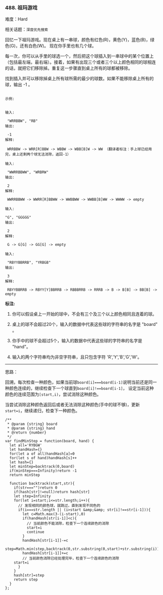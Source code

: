 ### 488. 祖玛游戏

难度：Hard

相关话题：`深度优先搜索`

回忆一下祖玛游戏。现在桌上有一串球，颜色有红色(R)，黄色(Y)，蓝色(B)，绿色(G)，还有白色(W)。 现在你手里也有几个球。



每一次，你可以从手里的球选一个，然后把这个球插入到一串球中的某个位置上（包括最左端，最右端）。接着，如果有出现三个或者三个以上颜色相同的球相连的话，就把它们移除掉。重复这一步骤直到桌上所有的球都被移除。



找到插入并可以移除掉桌上所有球所需的最少的球数。如果不能移除桌上所有的球，输出 -1 。





```

示例:


输入:

 "WRRBBW", "RB" 
输出:

 -1 
解释:

 WRRBBW -> WRR[R]BBW -> WBBW -> WBB[B]W -> WW （翻译者标注：手上球已经用完，桌上还剩两个球无法消除，返回-1）

输入:

 "WWRRBBWW", "WRBRW" 
输出:

 2 
解释:

 WWRRBBWW -> WWRR[R]BBWW -> WWBBWW -> WWBB[B]WW -> WWWW -> empty

输入:

"G", "GGGGG" 
输出:

 2 
解释:

 G -> G[G] -> GG[G] -> empty 

输入:

 "RBYYBBRRB", "YRBGB" 
输出:

 3 
解释:

 RBYYBBRRB -> RBYY[Y]BBRRB -> RBBBRRB -> RRRB -> B -> B[B] -> BB[B] -> empty 

```


**标注:** 




1. 你可以假设桌上一开始的球中，不会有三个及三个以上颜色相同且连着的球。

2. 桌上的球不会超过20个，输入的数据中代表这些球的字符串的名字是 "board" 。

3. 你手中的球不会超过5个，输入的数据中代表这些球的字符串的名字是 "hand"。

4. 输入的两个字符串均为非空字符串，且只包含字符 &#39;R&#39;,&#39;Y&#39;,&#39;B&#39;,&#39;G&#39;,&#39;W&#39;。






-----

思路：

回溯，每次检查一种颜色，如果当前球`board[i]===board[i-1]`说明当前还是同一种颜色连续的，继续检查下一个球直到`board[i]!==board[i-1]`，
设定当前这种颜色的连续范围为`[start,i)`，尝试消除这种颜色。

当尝试消除这种颜色返回后或者无法消除这种颜色(手中的球不够)，更新`start=i`，继续递归，检查下一种颜色。


```
/**
 * @param {string} board
 * @param {string} hand
 * @return {number}
 */
var findMinStep = function(board, hand) {
  let all='RYBGW'
  let handHash={}
  for(let a of all)handHash[a]=0
  for(let s of hand)handHash[s]++
  let hash={}
  let minStep=backtrack(0,board)
  if(minStep===Infinity)return -1
  return minStep
  
  function backtrack(start,str){
    if(str==="")return 0
    if(hash[str]!=null)return hash[str]
    let step=Infinity
    for(let i=start;i<=str.length;i++){
      // 发现相同的颜色球，就跳过，直到发现不同色的
      if(i===str.length || (i>start &amp;&amp; str[i]!==str[i-1])){
        let c=Math.max(3-(i-start),0)
        if(handHash[str[i-1]]<c){
          // 当前颜色不能消除，检查下一个连续颜色的消除
          start=i
          continue
        }
        handHash[str[i-1]]-=c
        step=Math.min(step,backtrack(0,str.substring(0,start)+str.substring(i))+c)
        handHash[str[i-1]]+=c   
        // 当前颜色消除已经处理完毕，检查下一个连续颜色的消除
    start=i     
      }
    }
    hash[str]=step
    return step
  }
};



```

